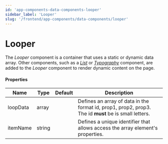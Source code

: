 ```yaml
---
id: 'app-components-data-components-looper'
sidebar_label: 'Looper'
slug: '/frontend/app-components/data-components/looper'
---
```


# Looper
The *Looper* component is a container that uses a static or dynamic data array. Other components, such as a *[List](./app-components-other-components-list)* or *[Typography](./app-components-other-components-typography)* component, are added to the *Looper* component to render dynamic content on the page.

 #### Properties
<table>
<thead>
<tr><th>Name</th><th>Type</th><th>Default</th><th>Description</th></tr>
</thead>
<tbody>
<tr><td>loopData</td><td>array</td><td></td><td>Defines an array of data in the format id, prop1, prop2, prop3. The id <b>must</b> be is small letters.</td></tr>
<tr><td>itemName</td><td>string</td><td></td><td>Defines a unique identifier that allows access the array element's properties.</td></tr>
</tbody>
</table>